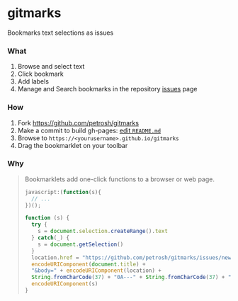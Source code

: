 # gitmarks

Bookmarks text selections as issues

### What

1. Browse and select text
1. Click bookmark
1. Add labels
1. Manage and Search bookmarks in the repository <a href="../../issues">issues</a> page

### How

1. Fork https://github.com/petrosh/gitmarks
1. Make a commit to build gh-pages: <a href="../../edit/gh-pages/README.md">edit `README.md`</a>
1. Browse to `https://<yourusername>.github.io/gitmarks`
1. Drag the bookmarklet on your toolbar

### Why

> Bookmarklets add one-click functions to a browser or web page.
>
> ```js
> javascript:(function(s){
>   // ...
> })();
> ```
>
> ```js
> function (s) {
>   try {
>     s = document.selection.createRange().text
>   } catch(_) {
>     s = document.getSelection()
>   }
>   location.href = "https://github.com/petrosh/gitmarks/issues/new?title=" +
>   encodeURIComponent(document.title) +
>   "&body=" + encodeURIComponent(location) +
>   String.fromCharCode(37) + "0A---" + String.fromCharCode(37) + "0A" +
>   encodeURIComponent(s)
> }
> ```
